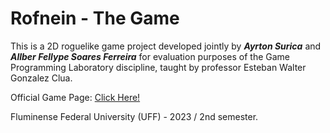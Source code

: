 # Rofnein - The Game

This is a 2D roguelike game project developed jointly by ***Ayrton Surica*** and ***Allber Fellype Soares Ferreira*** for evaluation purposes of the Game Programming Laboratory discipline, taught by professor Esteban Walter Gonzalez Clua.

Official Game Page: [Click Here!](https://tychobrahe7.itch.io/rofnein)

Fluminense Federal University (UFF) - 2023 / 2nd semester.
